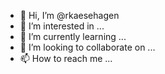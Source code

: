 - 👋 Hi, I’m @rkaesehagen
- 👀 I’m interested in ...
- 🌱 I’m currently learning ...
- 💞️ I’m looking to collaborate on ...
- 📫 How to reach me ...

<!---
rkaesehagen/rkaesehagen is a ✨ special ✨ repository because its `README.md` (this file) appears on your GitHub profile.
You can click the Preview link to take a look at your changes.
--->
